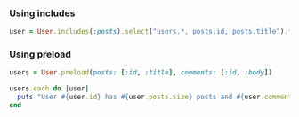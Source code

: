 	
### Using includes
```rb
user = User.includes(:posts).select("users.*, posts.id, posts.title").find(params[:id])
```


### Using preload
```rb
users = User.preload(posts: [:id, :title], comments: [:id, :body])

users.each do |user|
  puts "User #{user.id} has #{user.posts.size} posts and #{user.comments.size} comments"
end

```
